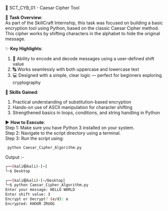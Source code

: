 🔐 SCT_CYB_01 - Caesar Cipher Tool

📝 **Task Overview**:  
As part of the SkillCraft Internship, this task was focused on building a basic encryption tool using Python, based on the classic Caesar Cipher method. This cipher works by shifting characters in the alphabet to hide the original message.

✨ **Key Highlights**:  
1. 🔁 Ability to encode and decode messages using a user-defined shift value  
2. 🔠 Works seamlessly with both uppercase and lowercase text  
3. 💻 Designed with a simple, clear logic — perfect for beginners exploring cryptography  

🌸 **Skills Gained**:  
1. Practical understanding of substitution-based encryption  
2. Hands-on use of ASCII manipulation for character shifting  
3. Strengthened basics in loops, conditions, and string handling in Python  

▶️ **How to Execute**:  
Step 1: Make sure you have Python 3 installed on your system.  
Step 2: Navigate to the script directory using a terminal.  
Step 3: Run the script using:
```bash
 python Caesar_Cipher_Algorithm.py
```
Output :-
```bash
┌──(kali㉿kali)-[~]
└─$ Desktop
                                                                                                                                                                                                                                           
┌──(kali㉿kali)-[~/Desktop]
└─$ python Caesar_Cipher_Algorithm.py
Enter your message: HELLO WORLD
Enter shift value: 3
Encrypt or Decrypt? (e/d): e
Encrypted: KHOOR ZRUOG
                         
                         


